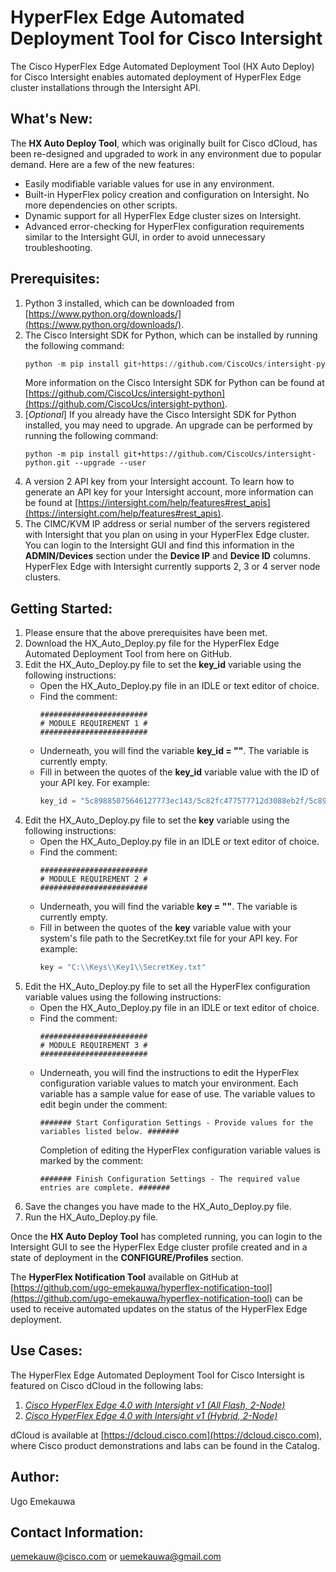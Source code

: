 # HyperFlex Edge Automated Deployment Tool for Cisco Intersight
The Cisco HyperFlex Edge Automated Deployment Tool (HX Auto Deploy) for Cisco Intersight enables automated deployment of HyperFlex Edge cluster installations through the Intersight API.

## What's New:
The **HX Auto Deploy Tool**, which was originally built for Cisco dCloud, has been re-designed and upgraded to work in any environment due to popular demand.
Here are a few of the new features:
  - Easily modifiable variable values for use in any environment.
  - Built-in HyperFlex policy creation and configuration on Intersight. No more dependencies on other scripts.
  - Dynamic support for all HyperFlex Edge cluster sizes on Intersight.
  - Advanced error-checking for HyperFlex configuration requirements similar to the Intersight GUI, in order to avoid unnecessary troubleshooting.

## Prerequisites:
1. Python 3 installed, which can be downloaded from [https://www.python.org/downloads/](https://www.python.org/downloads/).
2. The Cisco Intersight SDK for Python, which can be installed by running the following command:
   ```py
   python -m pip install git+https://github.com/CiscoUcs/intersight-python.git
   ```
   More information on the Cisco Intersight SDK for Python can be found at [https://github.com/CiscoUcs/intersight-python](https://github.com/CiscoUcs/intersight-python).
3. [_Optional_] If you already have the Cisco Intersight SDK for Python installed, you may need to upgrade. An upgrade can be performed by running the following command:
   ```
   python -m pip install git+https://github.com/CiscoUcs/intersight-python.git --upgrade --user
   ```
4. A version 2 API key from your Intersight account. To learn how to generate an API key for your Intersight account, more information can be found at [https://intersight.com/help/features#rest_apis](https://intersight.com/help/features#rest_apis).
5. The CIMC/KVM IP address or serial number of the servers registered with Intersight that you plan on using in your HyperFlex Edge cluster. You can login to the Intersight GUI and find this information in the **ADMIN/Devices** section under the **Device IP** and **Device ID** columns. HyperFlex Edge with Intersight currently supports 2, 3 or 4 server node clusters.

## Getting Started:

1. Please ensure that the above prerequisites have been met.
2. Download the HX_Auto_Deploy.py file for the HyperFlex Edge Automated Deployment Tool from here on GitHub.
3. Edit the HX_Auto_Deploy.py file to set the **key_id** variable using the following instructions:
   - Open the HX_Auto_Deploy.py file in an IDLE or text editor of choice.
   - Find the comment:
     ```
     ########################
     # MODULE REQUIREMENT 1 #
     ########################
     ```
   - Underneath, you will find the variable **key_id = ""**. The variable is currently empty.
   - Fill in between the quotes of the **key_id** variable value with the ID of your API key. For example: 
     ```py
     key_id = "5c89885075646127773ec143/5c82fc477577712d3088eb2f/5c8987b17577712d302eaaff"
     ```
4. Edit the HX_Auto_Deploy.py file to set the **key** variable using the following instructions:
   - Open the HX_Auto_Deploy.py file in an IDLE or text editor of choice.
   - Find the comment:
     ```
     ########################
     # MODULE REQUIREMENT 2 #
     ########################
     ```
   - Underneath, you will find the variable **key = ""**. The variable is currently empty.
   - Fill in between the quotes of the **key** variable value with your system's file path to the SecretKey.txt file for your API key. For example: 
     ```py
     key = "C:\\Keys\\Key1\\SecretKey.txt"
     ```
5. Edit the HX_Auto_Deploy.py file to set all the HyperFlex configuration variable values using the following instructions:
   - Open the HX_Auto_Deploy.py file in an IDLE or text editor of choice.
   - Find the comment:
     ```
     ########################
     # MODULE REQUIREMENT 3 #
     ########################
     ```
   - Underneath, you will find the instructions to edit the HyperFlex configuration variable values to match your environment. Each variable has a sample value for ease of use. The variable values to edit begin under the comment:
     ```
     ####### Start Configuration Settings - Provide values for the variables listed below. #######
     ```
     Completion of editing the HyperFlex configuration variable values is marked by the comment:
     ```
     ####### Finish Configuration Settings - The required value entries are complete. #######
     ```
6. Save the changes you have made to the HX_Auto_Deploy.py file.
7. Run the HX_Auto_Deploy.py file.

Once the **HX Auto Deploy Tool** has completed running, you can login to the Intersight GUI to see the HyperFlex Edge cluster profile created and in a state of deployment in the **CONFIGURE/Profiles** section.

The **HyperFlex Notification Tool** available on GitHub at [https://github.com/ugo-emekauwa/hyperflex-notification-tool](https://github.com/ugo-emekauwa/hyperflex-notification-tool) can be used to receive automated updates on the status of the HyperFlex Edge deployment.

## Use Cases:
The HyperFlex Edge Automated Deployment Tool for Cisco Intersight is featured on Cisco dCloud in the following labs:

1. [_Cisco HyperFlex Edge 4.0 with Intersight v1 (All Flash, 2-Node)_](https://dcloud2-rtp.cisco.com/content/demo/669216)
2. [_Cisco HyperFlex Edge 4.0 with Intersight v1 (Hybrid, 2-Node)_](https://dcloud2-rtp.cisco.com/content/demo/669217)

dCloud is available at [https://dcloud.cisco.com](https://dcloud.cisco.com), where Cisco product demonstrations and labs can be found in the Catalog.

## Author:
Ugo Emekauwa

## Contact Information:
uemekauw@cisco.com or uemekauwa@gmail.com

